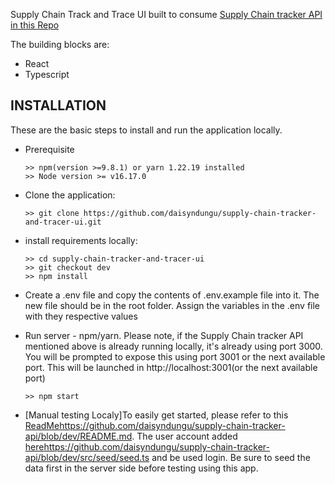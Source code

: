 Supply Chain Track and Trace UI built to consume [Supply Chain tracker API in this Repo](https://github.com/daisyndungu/supply-chain-tracker-api/tree/dev)

The building blocks are:
  * React
  * Typescript

## INSTALLATION

These are the basic steps to install and run the application locally.

* Prerequisite

      >> npm(version >=9.8.1) or yarn 1.22.19 installed
      >> Node version >= v16.17.0

* Clone the application:

      >> git clone https://github.com/daisyndungu/supply-chain-tracker-and-tracer-ui.git

* install requirements locally:

      >> cd supply-chain-tracker-and-tracer-ui
      >> git checkout dev
      >> npm install

* Create a .env file and copy the contents of .env.example file into it. The new file should be in the root folder. Assign the variables in the .env file with they respective values
   
 * Run server - npm/yarn. Please note, if the Supply Chain tracker API mentioned above is already running locally, it's already using port 3000. You will be prompted to expose this using port 3001 or the next available port. This will be launched in http://localhost:3001(or the next available port)

       >> npm start
 
* [Manual testing Localy]To easily get started, please refer to this [ReadMe](https://github.com/daisyndungu/supply-chain-tracker-api)https://github.com/daisyndungu/supply-chain-tracker-api/blob/dev/README.md. The user account added [here](https://github.com/daisyndungu/supply-chain-tracker-api/blob/dev/src/seed/seed.ts)https://github.com/daisyndungu/supply-chain-tracker-api/blob/dev/src/seed/seed.ts and be used login. Be sure to seed the data first in the server side before testing using this app.
       

